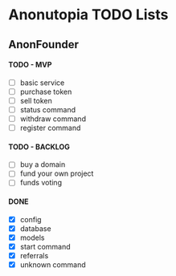 # Anonutopia TODO Lists

## AnonFounder

#### TODO - MVP

- [ ] basic service
- [ ] purchase token
- [ ] sell token
- [ ] status command
- [ ] withdraw command
- [ ] register command

#### TODO - BACKLOG

- [ ] buy a domain
- [ ] fund your own project
- [ ] funds voting

#### DONE

- [x] config
- [x] database
- [x] models
- [x] start command
- [x] referrals
- [x] unknown command
